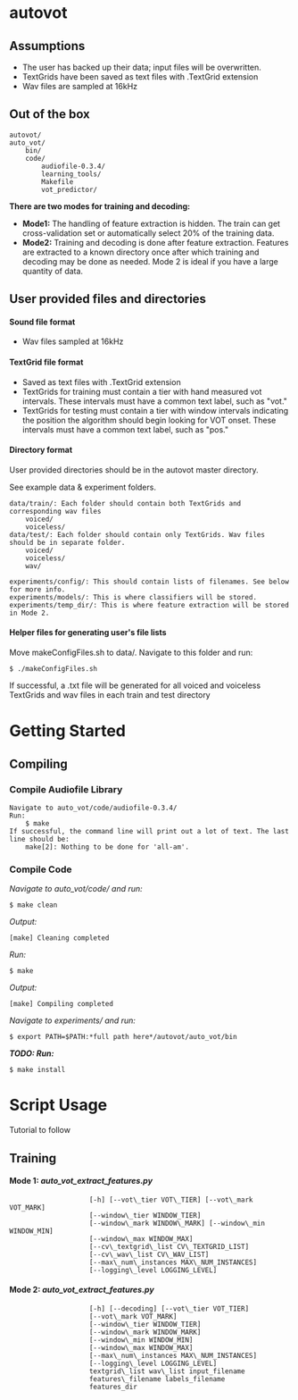 autovot
=======

## Assumptions

- The user has backed up their data; input files will be overwritten.
- TextGrids have been saved as text files with .TextGrid extension
- Wav files are sampled at 16kHz
    
## Out of the box

    autovot/
    auto_vot/
        bin/
        code/
            audiofile-0.3.4/
            learning_tools/
            Makefile
            vot_predictor/
            
**There are two modes for training and decoding:**
* **Mode1:** The handling of feature extraction is hidden. The train can get cross-validation set or automatically select 20% of the training data. 
* **Mode2:** Training and decoding is done after feature extraction. Features are extracted to a known directory once after which training and decoding may be done as needed. Mode 2 is ideal if you have a large quantity of data.

## User provided files and directories
#### Sound file format
* Wav files sampled at 16kHz

#### TextGrid file format
* Saved as text files with .TextGrid extension
* TextGrids for training must contain a tier with hand measured vot intervals. These intervals must have a common text label, such as "vot."
* TextGrids for testing must contain a tier with window intervals indicating the position the algorithm should begin looking for VOT onset. These intervals must have a common text label, such as "pos."

#### Directory format
User provided directories should be in the autovot master directory.

See example data & experiment folders.

    data/train/: Each folder should contain both TextGrids and corresponding wav files
        voiced/
        voiceless/
    data/test/: Each folder should contain only TextGrids. Wav files should be in separate folder.
        voiced/
        voiceless/
        wav/
    
    experiments/config/: This should contain lists of filenames. See below for more info.
    experiments/models/: This is where classifiers will be stored.
    experiments/temp_dir/: This is where feature extraction will be stored in Mode 2.

#### Helper files for generating user's file lists
Move makeConfigFiles.sh to data/. Navigate to this folder and run:

    $ ./makeConfigFiles.sh
    
If successful, a .txt file will be generated for all voiced and voiceless TextGrids and wav files in each train and test directory
    
# Getting Started
## Compiling
### Compile Audiofile Library

    Navigate to auto_vot/code/audiofile-0.3.4/
    Run:
        $ make
    If successful, the command line will print out a lot of text. The last line should be:
        make[2]: Nothing to be done for 'all-am'.

### Compile Code

*Navigate to auto_vot/code/ and run:*

    $ make clean

*Output:*

    [make] Cleaning completed

*Run:*

    $ make

*Output:*

    [make] Compiling completed

*Navigate to experiments/ and run:*

    $ export PATH=$PATH:*full path here*/autovot/auto_vot/bin

***TODO: Run:***

    $ make install

# Script Usage
Tutorial to follow

## Training

#### Mode 1:  *auto\_vot\_extract_features.py*

                        [-h] [--vot\_tier VOT\_TIER] [--vot\_mark VOT_MARK]
                        [--window\_tier WINDOW_TIER]
                        [--window\_mark WINDOW\_MARK] [--window\_min WINDOW_MIN]
                        [--window\_max WINDOW_MAX]
                        [--cv\_textgrid\_list CV\_TEXTGRID_LIST]
                        [--cv\_wav\_list CV\_WAV_LIST]
                        [--max\_num\_instances MAX\_NUM_INSTANCES]
                        [--logging\_level LOGGING_LEVEL]

#### Mode 2: *auto\_vot\_extract_features.py*

                        [-h] [--decoding] [--vot\_tier VOT_TIER]
                        [--vot\_mark VOT_MARK]
                        [--window\_tier WINDOW_TIER]
                        [--window\_mark WINDOW_MARK]
                        [--window\_min WINDOW_MIN]
                        [--window\_max WINDOW_MAX]
                        [--max\_num\_instances MAX\_NUM_INSTANCES]
                        [--logging\_level LOGGING_LEVEL]
                        textgrid\_list wav\_list input_filename
                        features\_filename labels_filename
                        features_dir



